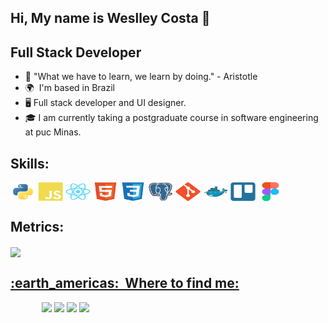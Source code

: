 <h2>Hi, My name is Weslley Costa 👋 </h2>

Full Stack Developer
--------------------------

<!-- Text. -->

   * 🤔 "What we have to learn, we learn by doing." - Aristotle
   * 🌍  I'm based in Brazil
   * 🖥️ Full stack developer and UI designer.
   * 🎓 I am currently taking a postgraduate course in software engineering at puc Minas.
  
  ## Skills: 
   <div style="padding-left">
        <img align="center" alt="Python" height="30" width="40" src="https://raw.githubusercontent.com/devicons/devicon/master/icons/python/python-original.svg">
        <img align="center" alt="Js" height="30" width="40" src="https://raw.githubusercontent.com/devicons/devicon/master/icons/javascript/javascript-plain.svg"> 
        <img align="center" alt="React" height="30" width="40" src="https://github.com/devicons/devicon/blob/master/icons/react/react-original.svg">   
        <img align="center" alt="HTML" height="30" width="40" src="https://raw.githubusercontent.com/devicons/devicon/master/icons/html5/html5-original.svg">
        <img align="center" alt="CSS" height="30" width="40" src="https://raw.githubusercontent.com/devicons/devicon/master/icons/css3/css3-original.svg">
        <img align="center" alt="Postgresql" height="30" width="40" src="https://github.com/devicons/devicon/blob/master/icons/postgresql/postgresql-original.svg">
        <img align="center" alt="Git" height="30" width="40" src="https://github.com/devicons/devicon/blob/master/icons/git/git-original.svg">
        <img align="center" alt="Docker" height="30" width="40" src="https://github.com/devicons/devicon/blob/master/icons/docker/docker-original.svg">
        <img align="center" alt="trello" height="30" width="40" src="https://github.com/devicons/devicon/blob/master/icons/trello/trello-plain.svg">
        <img align="center" alt="Figma" height="30" width="40" src="https://github.com/devicons/devicon/blob/master/icons/figma/figma-original.svg">
</div>
   
   ## Metrics:
<div>
    <a href="https://github.com/wesscosta"/>
    <img align="center" height="180em" src="https://github-readme-stats.vercel.app/api?username=wesscosta&show_icons=true&&include_all_commits=true&count_private=true&title_color=67E480&bg_color=191622&text_color=E1E1E6&icon_color=988BC7&border_color=44475a">
</div>

 <h2> :earth_americas: &nbsp;Where to find me: </h2> 
 <div style="padding-left:50px">
    <a href="https://www.linkedin.com/in/weslleycosta/" target="_blank"><img src="https://img.shields.io/badge/-LinkedIn-%230077B5?style=for-the-badge&logo=linkedin&logoColor=white" target="_blank"></a>
    <a href="https://www.behance.net/wess" target="_blank"><img src="https://img.shields.io/badge/Behance-1769ff?style=for-the-badge&logo=behance&logoColor=white" target="_blank"></a>
     <a href="https://twitter.com/_wesscosta" target="_blank"><img src="https://img.shields.io/badge/twitter-1769ff?style=for-the-badge&logo=twitter&logoColor=white" target="_blank"></a>
      <a href="https://weslleycosta.com" target="_blank"><img src="https://img.shields.io/badge/Website-1769ff?style=for-the-badge&logoColor=white" target="_blank"></a>

     
</div>
 
</div>
